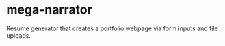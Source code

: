 # mega-narrator
Resume generator that creates a portfolio webpage via form inputs and file uploads.
